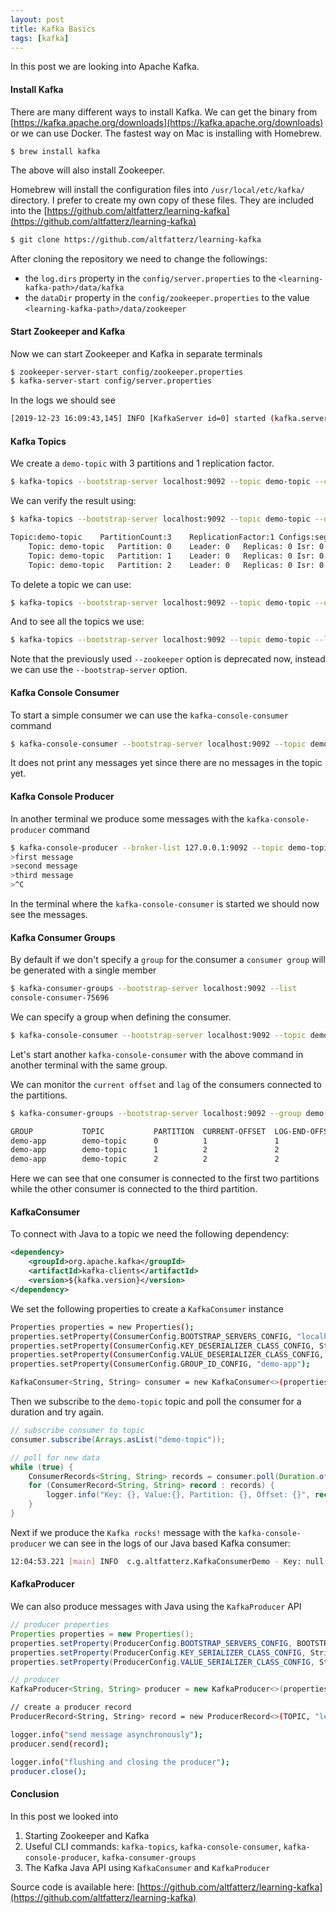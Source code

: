 ```yaml
---
layout: post
title: Kafka Basics
tags: [kafka]
---
```


In this post we are looking into Apache Kafka. 

#### Install Kafka

There are many different ways to install Kafka. We can get the binary from [https://kafka.apache.org/downloads](https://kafka.apache.org/downloads) 
or we can use Docker. The fastest way on Mac is installing with Homebrew. 

```bash
$ brew install kafka
```

The above will also install Zookeeper.

Homebrew will install the configuration files into `/usr/local/etc/kafka/` directory. I prefer to create my own copy of these files.
They are included into the [https://github.com/altfatterz/learning-kafka](https://github.com/altfatterz/learning-kafka) 

```bash
$ git clone https://github.com/altfatterz/learning-kafka
```   

After cloning the repository we need to change the followings:
 
* the `log.dirs` property in the `config/server.properties` to the `<learning-kafka-path>/data/kafka` 
* the `dataDir` property in the `config/zookeeper.properties` to the value `<learning-kafka-path>/data/zookeeper`

#### Start Zookeeper and Kafka

Now we can start Zookeeper and Kafka in separate terminals

```bash
$ zookeeper-server-start config/zookeeper.properties
$ kafka-server-start config/server.properties
```

In the logs we should see

```bash
[2019-12-23 16:09:43,145] INFO [KafkaServer id=0] started (kafka.server.KafkaServer)
```

#### Kafka Topics

We create a `demo-topic` with 3 partitions and 1 replication factor.

```bash
$ kafka-topics --bootstrap-server localhost:9092 --topic demo-topic --create --partitions 3 --replication-factor 1
```

We can verify the result using:

```bash
$ kafka-topics --bootstrap-server localhost:9092 --topic demo-topic --describe

Topic:demo-topic	PartitionCount:3	ReplicationFactor:1	Configs:segment.bytes=1073741824
	Topic: demo-topic	Partition: 0	Leader: 0	Replicas: 0	Isr: 0
	Topic: demo-topic	Partition: 1	Leader: 0	Replicas: 0	Isr: 0
	Topic: demo-topic	Partition: 2	Leader: 0	Replicas: 0	Isr: 0
```

To delete a topic we can use:

```bash
$ kafka-topics --bootstrap-server localhost:9092 --topic demo-topic --delete
```

And to see all the topics we use:

```bash
$ kafka-topics --bootstrap-server localhost:9092 --topic demo-topic --list
```

Note that the previously used `--zookeeper` option is deprecated now, instead we can use the `--bootstrap-server` option.
  
#### Kafka Console Consumer

To start a simple consumer we can use the `kafka-console-consumer` command

```bash
$ kafka-console-consumer --bootstrap-server localhost:9092 --topic demo-topic
```

It does not print any messages yet since there are no messages in the topic yet.

#### Kafka Console Producer

In another terminal we produce some messages with the `kafka-console-producer` command

```bash
$ kafka-console-producer --broker-list 127.0.0.1:9092 --topic demo-topic
>first message
>second message
>third message
>^C
```

In the terminal where the `kafka-console-consumer` is started we should now see the messages.

#### Kafka Consumer Groups

By default if we don't specify a `group` for the consumer a `consumer group` will be generated with a single member   

```bash
$ kafka-consumer-groups --bootstrap-server localhost:9092 --list
console-consumer-75696
```

We can specify a group when defining the consumer. 

```bash
$ kafka-console-consumer --bootstrap-server localhost:9092 --topic demo-topic --group demo-app
```

Let's start another `kafka-console-consumer` with the above command in another terminal with the same group.  

We can monitor the `current offset` and `lag` of the consumers connected to the partitions.

```bash
$ kafka-consumer-groups --bootstrap-server localhost:9092 --group demo-app --describe

GROUP           TOPIC           PARTITION  CURRENT-OFFSET  LOG-END-OFFSET  LAG             CONSUMER-ID                                     HOST            CLIENT-ID
demo-app        demo-topic      0          1               1               0               consumer-1-7e3aa047-c981-4be1-bfac-c0e90305de12 /192.168.1.6    consumer-1
demo-app        demo-topic      1          2               2               0               consumer-1-7e3aa047-c981-4be1-bfac-c0e90305de12 /192.168.1.6    consumer-1
demo-app        demo-topic      2          2               2               0               consumer-1-a1cf8bb1-5aef-4e09-8d88-d3bdc2ff6f33 /192.168.1.6    consumer-1
```

Here we can see that one consumer is connected to the first two partitions while the other consumer is connected to the third partition.

#### KafkaConsumer

To connect with Java to a topic we need the following dependency:

```xml
<dependency>
    <groupId>org.apache.kafka</groupId>
    <artifactId>kafka-clients</artifactId>
    <version>${kafka.version}</version>
</dependency>
```

We set the following properties to create a `KafkaConsumer` instance

```bash
Properties properties = new Properties();
properties.setProperty(ConsumerConfig.BOOTSTRAP_SERVERS_CONFIG, "localhost:9092");
properties.setProperty(ConsumerConfig.KEY_DESERIALIZER_CLASS_CONFIG, StringDeserializer.class.getName());
properties.setProperty(ConsumerConfig.VALUE_DESERIALIZER_CLASS_CONFIG, StringDeserializer.class.getName());
properties.setProperty(ConsumerConfig.GROUP_ID_CONFIG, "demo-app");

KafkaConsumer<String, String> consumer = new KafkaConsumer<>(properties);
```

Then we subscribe to the `demo-topic` topic and poll the consumer for a duration and try again.

```java
// subscribe consumer to topic
consumer.subscribe(Arrays.asList("demo-topic"));

// poll for new data
while (true) {
    ConsumerRecords<String, String> records = consumer.poll(Duration.ofMillis(200));
    for (ConsumerRecord<String, String> record : records) {
        logger.info("Key: {}, Value:{}, Partition: {}, Offset: {}", record.key(), record.value(), record.partition(), record.offset());
    }
}
```

Next if we produce the `Kafka rocks!` message with the `kafka-console-producer` we can see in the logs of our Java based Kafka consumer:

```bash
12:04:53.221 [main] INFO  c.g.altfatterz.KafkaConsumerDemo - Key: null, Value:Kafka rocks!, Partition: 2, Offset: 4
``` 

#### KafkaProducer

We can also produce messages with Java using the `KafkaProducer` API

```java
// producer properties
Properties properties = new Properties();
properties.setProperty(ProducerConfig.BOOTSTRAP_SERVERS_CONFIG, BOOTSTRAP_SERVERS);
properties.setProperty(ProducerConfig.KEY_SERIALIZER_CLASS_CONFIG, StringSerializer.class.getName());
properties.setProperty(ProducerConfig.VALUE_SERIALIZER_CLASS_CONFIG, StringSerializer.class.getName());

// producer
KafkaProducer<String, String> producer = new KafkaProducer<>(properties);
```

```bash
// create a producer record
ProducerRecord<String, String> record = new ProducerRecord<>(TOPIC, "learning kafka");

logger.info("send message asynchronously");
producer.send(record);

logger.info("flushing and closing the producer");
producer.close();
```

#### Conclusion

In this post we looked into 

1. Starting Zookeeper and Kafka
2. Useful CLI commands: `kafka-topics`, `kafka-console-consumer`, `kafka-console-producer`, `kafka-consumer-groups`
3. The Kafka Java API using `KafkaConsumer` and `KafkaProducer`

Source code is available here: [https://github.com/altfatterz/learning-kafka](https://github.com/altfatterz/learning-kafka)